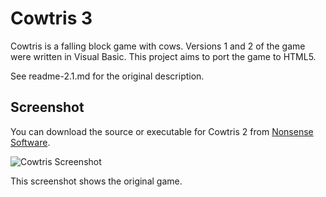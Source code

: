 # Cowtris 3

Cowtris is a falling block game with cows. Versions 1 and 2 of the game were written in Visual Basic. This project aims to port the game to HTML5.

See readme-2.1.md for the original description.

## Screenshot

You can download the source or executable for Cowtris 2 from [Nonsense Software](http://nonsense.wglick.org/cowtris.html).

![Cowtris Screenshot](https://raw.github.com/benmj/cowtris/master/resources/images/cowtris_1_lg.gif) 

This screenshot shows the original game.